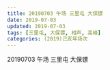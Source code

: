 ```yaml
---
title: 20190703 午场 三里屯 大保镖
date: 2019-07-03
updated: 2019-07-03
tags: [三里屯, 大保镖, 相声, 高峰]
categories: (2019)己亥年场次
---
```

20190703 午场 三里屯 大保镖